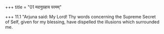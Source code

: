 +++
title = "01 मदनुग्रहाय परमम्"

+++
11.1 "Arjuna said: My Lord! Thy words concerning the Supreme Secret of
Self, given for my blessing, have dispelled the illusions which
surrounded me.
